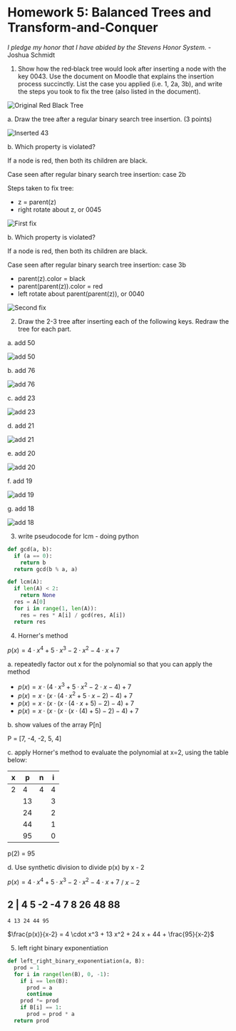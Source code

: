 # Homework 5: Balanced Trees and Transform‐and‐Conquer

*I pledge my honor that I have abided by the Stevens Honor System.* - Joshua Schmidt

1. Show how the red‐black tree would look after inserting a node with the key 0043.  Use the document on Moodle that explains the insertion process succinctly.  List the case you applied (i.e. 1, 2a, 3b), and write the steps you took to fix the tree (also listed in the document).

![Original Red Black Tree](./original_rbt.jpg "Original RBT")

a. Draw the tree after a regular binary search tree insertion. (3 points)

![Inserted 43](./1a.jpg "Inserted 43")

b. Which property is violated?

If a node is red, then both its children are black.

Case seen after regular binary search tree insertion: case 2b

Steps taken to fix tree:

- z = parent(z)
- right rotate about z, or 0045

![First fix](./1b.jpg "first fix")

b. Which property is violated?

If a node is red, then both its children are black.

Case seen after regular binary search tree insertion: case 3b

- parent(z).color = black
- parent(parent(z)).color = red
- left rotate about parent(parent(z)), or 0040

![Second fix](./1c.jpg "second fix")

2. Draw the 2-3 tree after inserting each of the following keys. Redraw the tree for each part.

a. add 50

![add 50](./2a.jpg "add 50")

b. add 76

![add 76](./2b.jpg "add 76")

c. add 23

![add 23](./2b.jpg "add 23")

d. add 21

![add 21](./2d.jpg "add 21")

e. add 20

![add 20](./2e.jpg "add 20")

f. add 19

![add 19](./2f.jpg "add 19")

g. add 18

![add 18](./2g.jpg "add 18")

3. write pseudocode for lcm - doing python

```python
def gcd(a, b):
  if (a == 0):
    return b
  return gcd(b % a, a)

def lcm(A):
  if len(A) < 2:
    return None
  res = A[0]
  for i in range(1, len(A)):
    res = res * A[i] / gcd(res, A[i])
  return res
```

4. Horner's method

$p(x) = 4 \cdot x^4 + 5 \cdot x^3 - 2 \cdot x^2 - 4 \cdot x + 7$

a. repeatedly factor out x for the polynomial so that you can apply the method

- $p(x) = x \cdot (4 \cdot x^3 + 5 \cdot x^2 - 2 \cdot x - 4) + 7$
- $p(x) = x \cdot (x \cdot (4 \cdot x^2 + 5 \cdot x - 2) - 4) + 7$
- $p(x) = x \cdot (x \cdot (x \cdot (4 \cdot x + 5) - 2) - 4) + 7$
- $p(x) = x \cdot (x \cdot (x \cdot (x \cdot (4) + 5) - 2) - 4) + 7$

b. show values of the array P[n]

P = [7, -4, -2, 5, 4]

c. apply Horner's method to evaluate the polynomial at x=2, using the table below:

| x | p  | n | i |
|---|----|---|---|
| 2 | 4  | 4 | 4 |
|   | 13 |   | 3 |
|   | 24 |   | 2 |
|   | 44 |   | 1 |
|   | 95 |   | 0 |

p(2) = 95

d. Use synthetic division to divide p(x) by x - 2

$p(x) = 4 \cdot x^4 + 5 \cdot x^3 - 2 \cdot x^2 - 4 \cdot x + 7$ / $x - 2$

2 | 4  5 -2 -4  7
       8 26 48 88
-----------------
    4 13 24 44 95

$\frac{p(x)}{x-2} = 4 \cdot x^3 + 13 x^2 + 24 x + 44 + \frac{95}{x-2}$

5. left right binary exponentiation

```python
def left_right_binary_exponentiation(a, B):
  prod = 1
  for i in range(len(B), 0, -1):
    if i == len(B):
      prod = a
      continue
    prod *= prod
    if B[i] == 1:
      prod = prod * a
  return prod
```
